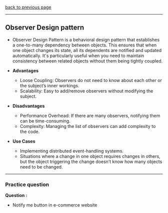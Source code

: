 [back to previous page](../LLD.md)

---

## Observer Design pattern

- Observer Design Pattern is a behavioral design pattern that establishes a one-to-many dependency between objects. This ensures that when one object changes its state, all its dependents are notified and updated automatically. It's particularly useful when you need to maintain consistency between related objects without them being tightly coupled.
- **Advantages**
   - Loose Coupling: Observers do not need to know about each other or the subject’s inner workings.
   - Scalability: Easy to add/remove observers without modifying the subject.

- **Disadvantages**
   - Performance Overhead: If there are many observers, notifying them can be time-consuming.
   - Complexity: Managing the list of observers can add complexity to the code.
- **Use Cases**
   - Implementing distributed event-handling systems.
   - Situations where a change in one object requires changes in others, but the object triggering the change doesn’t know how many objects need to be changed.

---

### Practice question 

**Question :**  
- Notify me button in e-commerce website